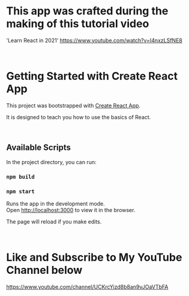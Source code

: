 # This app was crafted during the making of this tutorial video  

'Learn React in 2021'
https://www.youtube.com/watch?v=I4nxzLSfNE8

<br />

# Getting Started with Create React App

This project was bootstrapped with [Create React App](https://github.com/facebook/create-react-app).

It is designed to teach you how to use the basics of React.

<br />

## Available Scripts

In the project directory, you can run:

### `npm build`

### `npm start`

Runs the app in the development mode.\
Open [http://localhost:3000](http://localhost:3000) to view it in the browser.

The page will reload if you make edits.

<br />

# Like and Subscribe to My YouTube Channel below

https://www.youtube.com/channel/UCKrcYizd8b8an9vJOaVTbFA
